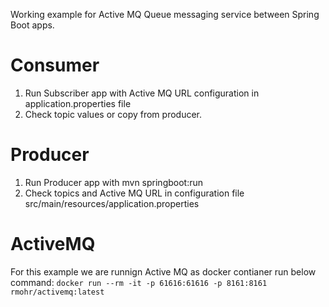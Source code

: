 Working example for Active MQ Queue messaging service between Spring Boot apps.
# Consumer
1. Run Subscriber app with Active MQ URL configuration in application.properties file
2. Check topic values or copy from producer.

# Producer
1. Run Producer app with mvn springboot:run
2. Check topics and Active MQ URL in configuration file src/main/resources/application.properties

# ActiveMQ
For this example we are runnign Active MQ as docker contianer
run below command:
```docker run --rm -it -p 61616:61616 -p 8161:8161 rmohr/activemq:latest```
